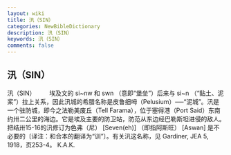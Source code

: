 ```yaml
---
layout: wiki
title: 汛（SIN）
categories: NewBibleDictionary
description: 汛（SIN）
keywords: 汛（SIN）
comments: false
---
```


## 汛（SIN）



汛（SIN）
　　埃及文的 si~nw 和 swn （意即“堡垒”）后来与 si~n （“黏土、泥桨”）拉上关系，因此汛城的希腊名称是皮鲁细呣（Pelusium）──“泥城”。汛是一个驻防城，即今之法勒美废丘（Tell Farama），位于塞得港（Port Said）东南约卅二公里的海边。它是埃及主要的防卫站，防范从东边经巴勒斯坦进侵的敌人。把结卅15-16的汛修订为色弗（尼） [Seven(eh)] （即指阿斯旺） [Aswan] 是不必要的〔译注：和合本的翻译为“训”〕。有关汛这名称，见 Gardiner, JEA 5, 1918，页253-4。
K.A.K.




